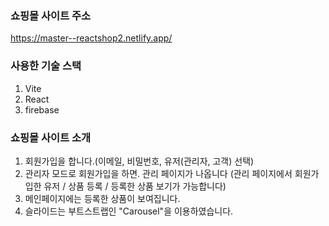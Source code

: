 ### 쇼핑몰 사이트 주소
https://master--reactshop2.netlify.app/

### 사용한 기술 스택
1. Vite
2. React
3. firebase

### 쇼핑몰 사이트 소개
1. 회원가입을 합니다.(이메일, 비밀번호, 유저(관리자, 고객) 선택)
2. 관리자 모드로 회원가입을 하면. 관리 페이지가 나옵니다
   (관리 페이지에서 회원가입한 유저 / 상품 등록 / 등록한 상품 보기가 가능합니다)
3. 메인페이지에는 등록한 상품이 보여집니다.
4. 슬라이드는 부트스트랩인 "Carousel"을 이용하였습니다.
